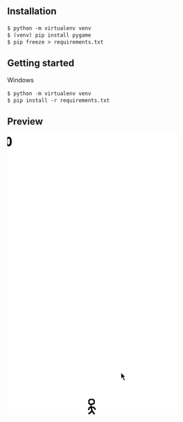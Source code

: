 ## Installation

```
$ python -m virtualenv venv  
$ (venv) pip install pygame 
$ pip freeze > requirements.txt
```

## Getting started
Windows
```
$ python -m virtualenv venv
$ pip install -r requirements.txt 
```


## Preview
![](https://github.com/koojongin/avoid-the-poop/blob/main/example.gif)
